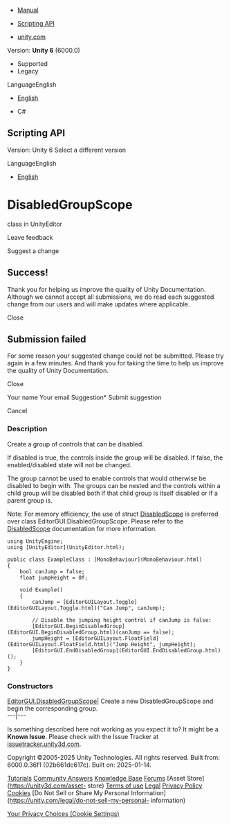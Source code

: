 [ ]()

  * [Manual](../Manual/index.html)
  * [Scripting API](../ScriptReference/index.html)

  * [unity.com](https://unity.com/)

Version: **Unity 6** (6000.0)

  * Supported
  * Legacy

LanguageEnglish

  * [English]()

  * C#

[ ](https://docs.unity3d.com)

## Scripting API

Version: Unity 6 Select a different version

LanguageEnglish

  * [English]()

# DisabledGroupScope

class in UnityEditor

Leave feedback

Suggest a change

## Success!

Thank you for helping us improve the quality of Unity Documentation. Although
we cannot accept all submissions, we do read each suggested change from our
users and will make updates where applicable.

Close

## Submission failed

For some reason your suggested change could not be submitted. Please <a>try
again</a> in a few minutes. And thank you for taking the time to help us
improve the quality of Unity Documentation.

Close

Your name Your email Suggestion* Submit suggestion

Cancel

[ ]()

### Description

Create a group of controls that can be disabled.

If disabled is true, the controls inside the group will be disabled. If false,
the enabled/disabled state will not be changed.  
  
The group cannot be used to enable controls that would otherwise be disabled
to begin with. The groups can be nested and the controls within a child group
will be disabled both if that child group is itself disabled or if a parent
group is.  
  
Note: For memory efficiency, the use of struct
[DisabledScope](EditorGUI.DisabledScope.html) is preferred over class
EditorGUI.DisabledGroupScope. Please refer to the
[DisabledScope](EditorGUI.DisabledScope.html) documentation for more
information.

    
    
    using UnityEngine;
    using [UnityEditor](UnityEditor.html);  
      
    public class ExampleClass : [MonoBehaviour](MonoBehaviour.html)
    {
        bool canJump = false;
        float jumpHeight = 0f;  
      
        void Example()
        {
            canJump = [EditorGUILayout.Toggle](EditorGUILayout.Toggle.html)("Can Jump", canJump);  
      
            // Disable the jumping height control if canJump is false:
            [EditorGUI.BeginDisabledGroup](EditorGUI.BeginDisabledGroup.html)(canJump == false);
            jumpHeight = [EditorGUILayout.FloatField](EditorGUILayout.FloatField.html)("Jump Height", jumpHeight);
            [EditorGUI.EndDisabledGroup](EditorGUI.EndDisabledGroup.html)();
        }
    }
    

### Constructors

[EditorGUI.DisabledGroupScope](EditorGUI.DisabledGroupScope-ctor.html)| Create
a new DisabledGroupScope and begin the corresponding group.  
---|---  
  
Is something described here not working as you expect it to? It might be a
**Known Issue**. Please check with the Issue Tracker at
[issuetracker.unity3d.com](https://issuetracker.unity3d.com).

Copyright ©2005-2025 Unity Technologies. All rights reserved. Built from:
6000.0.36f1 (02b661dc617c). Built on: 2025-01-14.

[Tutorials](https://unity3d.com/learn) [Community
Answers](https://answers.unity3d.com) [Knowledge
Base](https://support.unity3d.com/hc/en-us)
[Forums](https://forum.unity3d.com) [Asset Store](https://unity3d.com/asset-
store) [Terms of use](https://docs.unity3d.com/Manual/TermsOfUse.html)
[Legal](https://unity.com/legal) [Privacy
Policy](https://unity.com/legal/privacy-policy)
[Cookies](https://unity.com/legal/cookie-policy) [Do Not Sell or Share My
Personal Information](https://unity.com/legal/do-not-sell-my-personal-
information)

[Your Privacy Choices (Cookie Settings)](javascript:void\(0\);)

